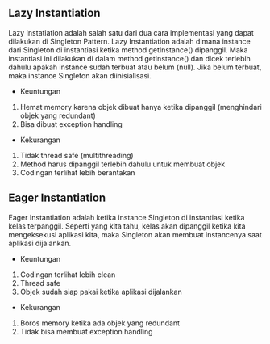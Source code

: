 ## Lazy Instantiation
Lazy Instatiation adalah salah satu dari dua cara implementasi yang dapat dilakukan
di Singleton Pattern. Lazy Instantiation adalah dimana instance dari Singleton di instantiasi
ketika method getInstance() dipanggil. Maka instantiasi ini dilakukan di dalam method getInstance()
dan dicek terlebih dahulu apakah instance sudah terbuat atau belum (null). Jika belum terbuat,
maka instance Singleton akan diinisialisasi. 

* Keuntungan
1. Hemat memory karena objek dibuat hanya ketika dipanggil (menghindari objek yang redundant)
2. Bisa dibuat exception handling

* Kekurangan
1. Tidak thread safe (multithreading)
2. Method harus dipanggil terlebih dahulu untuk membuat objek
3. Codingan terlihat lebih berantakan
    
## Eager Instantiation
Eager Instantiation adalah ketika instance Singleton di instantiasi ketika kelas terpanggil. Seperti yang
kita tahu, kelas akan dipanggil ketika kita mengeksekusi aplikasi kita, maka Singleton akan membuat
instancenya saat aplikasi dijalankan. 

* Keuntungan
1. Codingan terlihat lebih clean
2. Thread safe
3. Objek sudah siap pakai ketika aplikasi dijalankan

* Kekurangan
1. Boros memory ketika ada objek yang redundant
2. Tidak bisa membuat exception handling